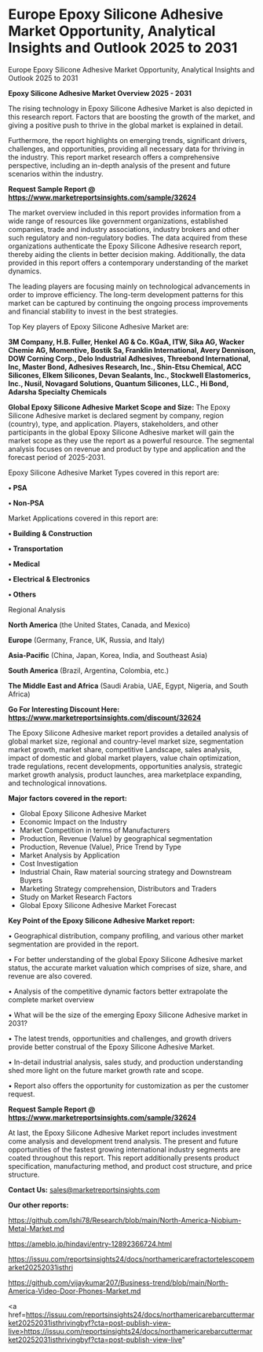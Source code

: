 # Europe Epoxy Silicone Adhesive Market Opportunity, Analytical Insights and Outlook 2025 to 2031
Europe Epoxy Silicone Adhesive Market Opportunity, Analytical Insights and Outlook 2025 to 2031

<Strong> Epoxy Silicone Adhesive Market Overview 2025 - 2031</strong>

The rising technology in Epoxy Silicone Adhesive Market is also depicted in this research report. Factors that are boosting the growth of the market, and giving a positive push to thrive in the global market is explained in detail.

Furthermore, the report highlights on emerging trends, significant drivers, challenges, and opportunities, providing all necessary data for thriving in the industry. This report market research offers a comprehensive perspective, including an in-depth analysis of the present and future scenarios within the industry.

<strong>Request Sample Report @ <a href=https://www.marketreportsinsights.com/sample/32624>https://www.marketreportsinsights.com/sample/32624</a></strong>

The market overview included in this report provides information from a wide range of resources like government organizations, established companies, trade and industry associations, industry brokers and other such regulatory and non-regulatory bodies. The data acquired from these organizations authenticate the Epoxy Silicone Adhesive research report, thereby aiding the clients in better decision making. Additionally, the data provided in this report offers a contemporary understanding of the market dynamics.

The leading players are focusing mainly on technological advancements in order to improve efficiency. The long-term development patterns for this market can be captured by continuing the ongoing process improvements and financial stability to invest in the best strategies.

Top Key players of Epoxy Silicone Adhesive Market are:

<strong>3M Company, H.B. Fuller, Henkel AG & Co. KGaA, ITW, Sika AG, Wacker Chemie AG, Momentive, Bostik Sa, Franklin International, Avery Dennison, DOW Corning Corp., Delo Industrial Adhesives, Threebond International, Inc, Master Bond, Adhesives Research, Inc., Shin-Etsu Chemical, ACC Silicones, Elkem Silicones, Devan Sealants, Inc., Stockwell Elastomerics, Inc., Nusil, Novagard Solutions, Quantum Silicones, LLC., Hi Bond, Adarsha Specialty Chemicals</strong>

<strong><b>Global Epoxy Silicone Adhesive Market Scope and Size:</b></strong>
The Epoxy Silicone Adhesive market is declared segment by company, region (country), type, and application. Players, stakeholders, and other participants in the global Epoxy Silicone Adhesive market will gain the market scope as they use the report as a powerful resource. The segmental analysis focuses on revenue and product by type and application and the forecast period of 2025-2031.

Epoxy Silicone Adhesive Market Types covered in this report are:

<strong>•  PSA

•  Non-PSA</strong>

Market Applications covered in this report are:

<strong>•  Building & Construction

•  Transportation

•  Medical

•  Electrical & Electronics

•  Others</strong> 

Regional Analysis

<strong>North America</strong> (the United States, Canada, and Mexico)

<strong>Europe</strong> (Germany, France, UK, Russia, and Italy)

<strong>Asia-Pacific</strong> (China, Japan, Korea, India, and Southeast Asia)

<strong>South America</strong> (Brazil, Argentina, Colombia, etc.)

<strong>The Middle East and Africa</strong> (Saudi Arabia, UAE, Egypt, Nigeria, and South Africa)

<strong>Go For Interesting Discount Here: <a href=https://www.marketreportsinsights.com/discount/32624>https://www.marketreportsinsights.com/discount/32624</a></strong>

The Epoxy Silicone Adhesive market report provides a detailed analysis of global market size, regional and country-level market size, segmentation market growth, market share, competitive Landscape, sales analysis, impact of domestic and global market players, value chain optimization, trade regulations, recent developments, opportunities analysis, strategic market growth analysis, product launches, area marketplace expanding, and technological innovations.

<strong><b>Major factors covered in the report:</b></strong>
<ul>
  <li>Global Epoxy Silicone Adhesive Market </li>
  <li>Economic Impact on the Industry</li>
  <li>Market Competition in terms of Manufacturers</li>
  <li>Production, Revenue (Value) by geographical segmentation</li>
  <li>Production, Revenue (Value), Price Trend by Type</li>
  <li>Market Analysis by Application</li>
  <li>Cost Investigation</li>
  <li>Industrial Chain, Raw material sourcing strategy and Downstream Buyers</li>
  <li>Marketing Strategy comprehension, Distributors and Traders</li>
  <li>Study on Market Research Factors</li>
  <li>Global Epoxy Silicone Adhesive Market Forecast</li>
</ul>

<strong><b>Key Point of the Epoxy Silicone Adhesive Market report:</b></strong>

• Geographical distribution, company profiling, and various other market segmentation are provided in the report.

• For better understanding of the global Epoxy Silicone Adhesive market status, the accurate market valuation which comprises of size, share, and revenue are also covered.

• Analysis of the competitive dynamic factors better extrapolate the complete market overview

• What will be the size of the emerging Epoxy Silicone Adhesive market in 2031?

• The latest trends, opportunities and challenges, and growth drivers provide better construal of the Epoxy Silicone Adhesive Market.

• In-detail industrial analysis, sales study, and production understanding shed more light on the future market growth rate and scope.

• Report also offers the opportunity for customization as per the customer request.

<strong>Request Sample Report @ <a href=https://www.marketreportsinsights.com/sample/32624>https://www.marketreportsinsights.com/sample/32624</a></strong>

At last, the Epoxy Silicone Adhesive Market report includes investment come analysis and development trend analysis. The present and future opportunities of the fastest growing international industry segments are coated throughout this report. This report additionally presents product specification, manufacturing method, and product cost structure, and price structure.

<strong>Contact Us:</strong>
sales@marketreportsinsights.com

<strong>Our other reports:</strong>

<a href=https://github.com/Ishi78/Research/blob/main/North-America-Niobium-Metal-Market.md>https://github.com/Ishi78/Research/blob/main/North-America-Niobium-Metal-Market.md</a>

<a href=https://ameblo.jp/hindavi/entry-12892366724.html>https://ameblo.jp/hindavi/entry-12892366724.html</a>

<a href=https://issuu.com/reportsinsights24/docs/northamericarefractortelescopemarket20252031isthri>https://issuu.com/reportsinsights24/docs/northamericarefractortelescopemarket20252031isthri</a>

<a href=https://github.com/vijaykumar207/Business-trend/blob/main/North-America-Video-Door-Phones-Market.md>https://github.com/vijaykumar207/Business-trend/blob/main/North-America-Video-Door-Phones-Market.md</a>

<a href=https://issuu.com/reportsinsights24/docs/northamericarebarcuttermarket20252031isthrivingbyf?cta=post-publish-view-live>https://issuu.com/reportsinsights24/docs/northamericarebarcuttermarket20252031isthrivingbyf?cta=post-publish-view-live</a>"
